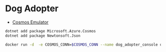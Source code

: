 # Dog Adopter

* [Cosmos Emulator](https://localhost:8081/_explorer/index.html)

```bash
dotnet add package Microsoft.Azure.Cosmos
dotnet add package Newtonsoft.Json
```

```bash
docker run -d  -e COSMOS_CONN=$COSMOS_CONN --name dog_adopter_console dog_adopter_console:latest 
```